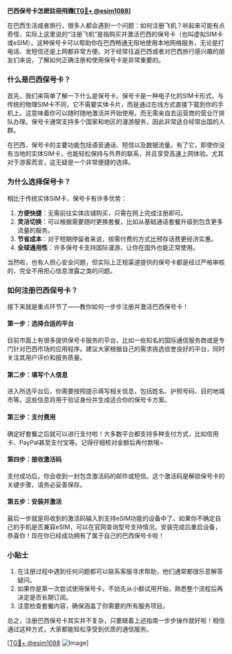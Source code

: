 **巴西保号卡怎麽註冊飛機[[TG💪+ @esim1088](https://t.me/s/esim1088)]**

在巴西生活或者旅行，很多人都会遇到一个问题：如何注册飞机？听起来可能有点奇怪，实际上这里说的“注册飞机”是指购买并激活巴西的保号卡（也叫虚拟SIM卡或eSIM）。这种保号卡可以帮助你在巴西畅通无阻地使用本地网络服务，无论是打电话、发短信还是上网都非常方便。对于经常往返巴西或者对巴西旅行感兴趣的朋友们来说，了解如何正确注册和使用保号卡是非常重要的。

### 什么是巴西保号卡？

首先，我们来简单了解一下什么是保号卡。保号卡是一种电子化的SIM卡形式，与传统的物理SIM卡不同，它不需要实体卡片，而是通过在线方式直接下载到你的手机上。这意味着你可以随时随地激活并开始使用，而无需亲自去运营商的营业厅排队办理。保号卡通常支持多个国家和地区的漫游服务，因此非常适合经常出国的人群。

在巴西，保号卡的主要功能包括语音通话、短信以及数据流量。有了它，即使你没有当地的实体SIM卡，也能轻松保持与外界的联系，并且享受高速上网体验。尤其对于游客而言，这无疑是一个非常便捷的选择。

### 为什么选择保号卡？

相比于传统实体SIM卡，保号卡有许多优势：

1. **方便快捷**：无需前往实体店铺购买，只需在网上完成注册即可。
2. **灵活切换**：可以根据需要随时更换套餐，比如从基础通话套餐升级到包含更多流量的服务。
3. **节省成本**：对于短期停留者来说，按需付费的方式比预存话费更经济实惠。
4. **全球通用性**：许多保号卡支持国际漫游，让你在国外也能正常使用。

当然啦，也有人担心安全问题，但实际上正规渠道提供的保号卡都是经过严格审核的，完全不用担心信息泄露之类的问题。

### 如何注册巴西保号卡？

接下来就是重点环节了——教你如何一步步注册并激活巴西保号卡！

#### 第一步：选择合适的平台

目前市面上有很多提供保号卡服务的平台，比如一些知名的国际通信服务商或是专门针对巴西市场的应用程序。建议大家根据自己的需求挑选信誉良好的平台，同时关注其用户评价和服务质量。

#### 第二步：填写个人信息

进入所选平台后，你需要按照提示填写相关信息，包括姓名、护照号码、目的地城市等。这些信息将用于验证身份并生成适合你的保号卡方案。

#### 第三步：支付费用

确定好套餐之后就可以进行支付啦！大多数平台都支持多种支付方式，比如信用卡、PayPal甚至支付宝等。记得仔细核对金额后再付款哦~

#### 第四步：接收激活码

支付成功后，你会收到一封包含激活码的邮件或短信。这个激活码是解锁保号卡的关键步骤，请务必妥善保存。

#### 第五步：安装并激活

最后一步就是将收到的激活码输入到支持eSIM功能的设备中了。如果你不确定自己的手机是否兼容eSIM，可以在官网查询型号支持情况。安装完成后重启设备，恭喜你！现在你已经成功拥有了属于自己的巴西保号卡啦！

### 小贴士

1. 在注册过程中遇到任何问题都可以联系客服寻求帮助，他们通常都很乐意解答疑问。
2. 如果你是第一次尝试使用保号卡，不妨先从小额试用开始，熟悉整个流程后再决定是否长期订阅。
3. 注意检查套餐内容，确保涵盖了你需要的所有服务项目。

总之，注册巴西保号卡其实并不复杂，只要跟着上述指南一步步操作就好啦！相信通过这种方式，大家都能轻松享受到优质的通信服务。

[[TG💪+ @esim1088](https://t.me/s/esim1088) ![Image](https://i.postimg.cc/4NQfJmqS/Snipaste-2025-05-13-00-14-12.png)]